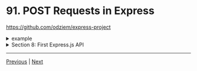 # 91. POST Requests in Express

https://github.com/odziem/express-project

<details>
  <summary> example </summary>

  - `server.js`
```
const express = require('express');

const app = express();

const PORT = 3000;

const friends = [
    {
        id: 0,
        name: 'Albert Einstein'
    },
    {
        id: 1,
        name: 'Sir Isaac Newton'
    }
];

app.use((req, res, next) => {
    const start = Date.now();
    next();
    const delta = Date.now() - start;
    console.log(`${req.method} ${req.url} ${delta}ms`);
});

app.use(express.json());

app.post('/friends', (req, res) =>{
    if (!req.body.name) {
        return res.status(400).json({
        //res.status(400).json({
            error: "Missing friend name"
        })
    }

    const newFriends = {
        name: req.body.name,
        id: friends.length
    };
    friends.push(newFriends);

    res.json(newFriends)
}); 

app.get('/friends', (req, res) =>{
    res.json(friends);
}); 

app.get('/friends/:friendId', (req, res) =>{
    const friendId = Number(req.params.friendId);
    const friend = friends[friendId];
    if (friend) {
        res.status(200).json(friend);
    } else {
        res.status(404).json({
            error: "Friend does not exist"
        });
    }
}); 

app.get('/messages', (req, res) =>{
    res.send('<ul><li>Helloo Albert!</li></ul>')
});

app.post('/messages', (req, res) =>{
    res.send('Updating messages...')
});

app.listen(PORT, () => {
    console.log(`Listening on ${PORT}...`);
});
``` 
---

-   run `npm run watch` 

<p align="center" >
    <img src="../imags/91_POST-Requests-in-Express_1.png" width="80%" >
</p> 

-  `postman` 

---

<p align="center" >
    <img src="../imags/91_POST-Requests-in-Express.png" width="80%" >
</p> 

---

<p align="center" >
    <img src="../imags/91_POST-Requests-in-Express_2.png" width="80%" >
</p> 

---

<p align="center" >
    <img src="../imags/91_POST-Requests-in-Express_3.png" width="80%" >
</p> 


</details>  

<details>
  <summary> Section 8: First Express.js API </summary>

  - [Codebase: express-project](../src/8_express-project/)

</details>

---

[Previous](./90_Writing-Our-Own-Logging.md) | [Next](./92_Model-View-Controller-(MVC).md)